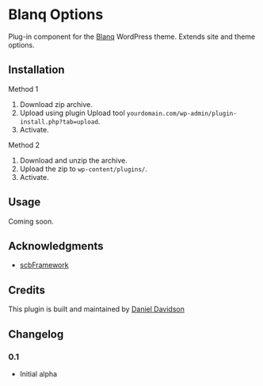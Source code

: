 # Blanq Options

Plug-in component for the [Blanq](https://github.com/da-n/blanq) WordPress theme. Extends site and theme options.

## Installation

Method 1

1. Download zip archive.
2. Upload using plugin Upload tool `yourdomain.com/wp-admin/plugin-install.php?tab=upload`.
3. Activate.

Method 2

1. Download and unzip the archive.
2. Upload the zip to `wp-content/plugins/`.
3. Activate.

## Usage

Coming soon.

## Acknowledgments

* [scbFramework](https://github.com/scribu/wp-scb-framework)

## Credits

This plugin is built and maintained by [Daniel Davidson](https://github.com/da-n/)

## Changelog

### 0.1
* Initial alpha